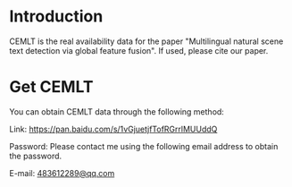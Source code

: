 # Introduction
CEMLT is the real availability data for the paper "Multilingual natural scene text detection via global feature fusion". If used, please cite our paper.
# Get CEMLT
You can obtain CEMLT data through the following method:

Link: https://pan.baidu.com/s/1vGjuetjfTofRGrrlMUUddQ

Password: Please contact me using the following email address to obtain the password.

E-mail: 483612289@qq.com
